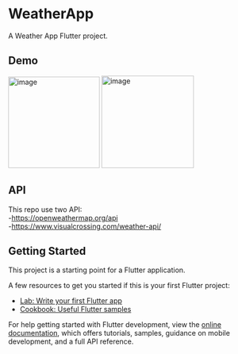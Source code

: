 # WeatherApp

A Weather App Flutter project.

## Demo
<img width="184" alt="image" src="https://github.com/user-attachments/assets/8d82f547-e9dd-4905-a354-92c60392b771" />

<img width="186" alt="image" src="https://github.com/user-attachments/assets/9f190597-8ef0-4207-9308-c4a7ad244040" />




## API
This repo use two API:<br>
 -https://openweathermap.org/api<br>
 -https://www.visualcrossing.com/weather-api/<br>

## Getting Started

This project is a starting point for a Flutter application.

A few resources to get you started if this is your first Flutter project:

- [Lab: Write your first Flutter app](https://docs.flutter.dev/get-started/codelab)
- [Cookbook: Useful Flutter samples](https://docs.flutter.dev/cookbook)

For help getting started with Flutter development, view the
[online documentation](https://docs.flutter.dev/), which offers tutorials,
samples, guidance on mobile development, and a full API reference.
